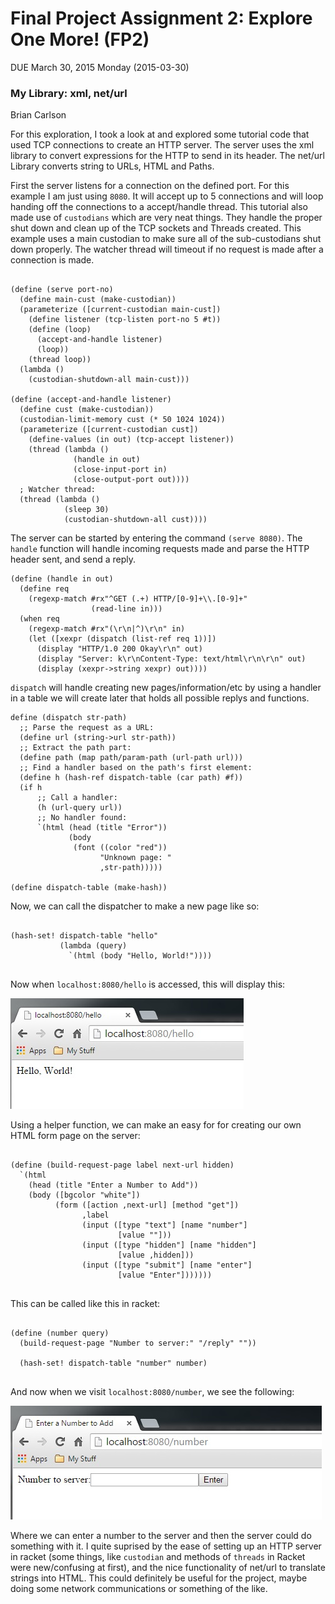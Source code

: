 # Final Project Assignment 2: Explore One More! (FP2) 
DUE March 30, 2015 Monday (2015-03-30)

### My Library: xml, net/url
Brian Carlson

For this exploration, I took a look at and explored some tutorial code that used TCP connections to create an HTTP server. The server uses the xml library to convert expressions for the HTTP to send in its header. The net/url Library converts string to URLs, HTML and Paths.

First the server listens for a connection on the defined port. For this example I am just using `8080`. It will accept up to 5 connections and will loop handing off the connections to a accept/handle thread. This tutorial also made use of `custodians` which are very neat things. They handle the proper shut down and clean up of the TCP sockets and Threads created. This example uses a main custodian to make sure all of the sub-custodians shut down properly. The watcher thread will timeout if no request is made after a connection is made.

```

(define (serve port-no)
  (define main-cust (make-custodian))
  (parameterize ([current-custodian main-cust])
    (define listener (tcp-listen port-no 5 #t))
    (define (loop)
      (accept-and-handle listener)
      (loop))
    (thread loop))
  (lambda ()
    (custodian-shutdown-all main-cust)))

(define (accept-and-handle listener)
  (define cust (make-custodian))
  (custodian-limit-memory cust (* 50 1024 1024))
  (parameterize ([current-custodian cust])
    (define-values (in out) (tcp-accept listener))
    (thread (lambda ()
              (handle in out)
              (close-input-port in)
              (close-output-port out))))
  ; Watcher thread:
  (thread (lambda ()
            (sleep 30)
            (custodian-shutdown-all cust))))

```

The server can be started by entering the command `(serve 8080)`. The `handle` function will handle incoming requests made and parse the HTTP header sent, and send a reply.

```
(define (handle in out)
  (define req
    (regexp-match #rx"^GET (.+) HTTP/[0-9]+\\.[0-9]+"
                  (read-line in)))
  (when req
    (regexp-match #rx"(\r\n|^)\r\n" in)
    (let ([xexpr (dispatch (list-ref req 1))])
      (display "HTTP/1.0 200 Okay\r\n" out)
      (display "Server: k\r\nContent-Type: text/html\r\n\r\n" out)
      (display (xexpr->string xexpr) out))))

```

`dispatch` will handle creating new pages/information/etc by using a handler in a table we will create later that holds all possible replys and functions.

```
define (dispatch str-path)
  ;; Parse the request as a URL:
  (define url (string->url str-path))
  ;; Extract the path part:
  (define path (map path/param-path (url-path url)))
  ;; Find a handler based on the path's first element:
  (define h (hash-ref dispatch-table (car path) #f))
  (if h
      ;; Call a handler:
      (h (url-query url))
      ;; No handler found:
      `(html (head (title "Error"))
             (body
              (font ((color "red"))
                    "Unknown page: "
                    ,str-path)))))
                    
(define dispatch-table (make-hash))
```

Now, we can call the dispatcher to make a new page like so:

```

(hash-set! dispatch-table "hello"
           (lambda (query)
             `(html (body "Hello, World!"))))
             
```

Now when `localhost:8080/hello` is accessed, this will display this:

![Alt text](Hello.jpg "Square(x) Plot Window.")

Using a helper function, we can make an easy for for creating our own HTML form page on the server:

```

(define (build-request-page label next-url hidden)
  `(html
    (head (title "Enter a Number to Add"))
    (body ([bgcolor "white"])
          (form ([action ,next-url] [method "get"])
                ,label
                (input ([type "text"] [name "number"]
                        [value ""]))
                (input ([type "hidden"] [name "hidden"]
                        [value ,hidden]))
                (input ([type "submit"] [name "enter"]
                        [value "Enter"]))))))
                        
```

This can be called like this in racket: 

```

(define (number query)
  (build-request-page "Number to server:" "/reply" ""))
  
  (hash-set! dispatch-table "number" number)
  
```

And now when we visit `localhost:8080/number`, we see the following:

![Alt text](Number.jpg "Square(x) Plot Window.")

Where we can enter a number to the server and then the server could do something with it. I quite suprised by the ease of setting up an HTTP server in racket (some things, like `custodian` and methods of `threads` in Racket were new/confusing at first), and the nice functionality of net/url to translate strings into HTML. This could definitely be useful for the project, maybe doing some network communications or something of the like.
